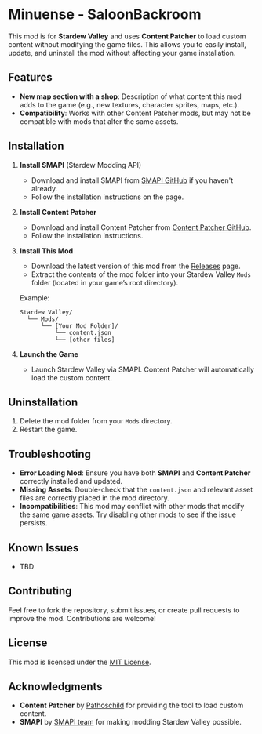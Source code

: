 # Minuense - SaloonBackroom

This mod is for **Stardew Valley** and uses **Content Patcher** to load custom content without modifying the game files. This allows you to easily install, update, and uninstall the mod without affecting your game installation.

## Features

- **New map section with a shop**: Description of what content this mod adds to the game (e.g., new textures, character sprites, maps, etc.).
- **Compatibility**: Works with other Content Patcher mods, but may not be compatible with mods that alter the same assets.

## Installation

1. **Install SMAPI** (Stardew Modding API)
   - Download and install SMAPI from [SMAPI GitHub](https://github.com/Pathoschild/SMAPI/releases) if you haven't already.
   - Follow the installation instructions on the page.

2. **Install Content Patcher**
   - Download and install Content Patcher from [Content Patcher GitHub](https://github.com/Pathoschild/ContentPatcher).
   - Follow the installation instructions.

3. **Install This Mod**
   - Download the latest version of this mod from the [Releases](https://github.com/[your-username]/[mod-repository]/releases) page.
   - Extract the contents of the mod folder into your Stardew Valley `Mods` folder (located in your game’s root directory).
   
   Example:
   ```
   Stardew Valley/
     └── Mods/
         └── [Your Mod Folder]/
             └── content.json
             └── [other files]
   ```

4. **Launch the Game**
   - Launch Stardew Valley via SMAPI. Content Patcher will automatically load the custom content.

## Uninstallation

1. Delete the mod folder from your `Mods` directory.
2. Restart the game.

## Troubleshooting

- **Error Loading Mod**: Ensure you have both **SMAPI** and **Content Patcher** correctly installed and updated.
- **Missing Assets**: Double-check that the `content.json` and relevant asset files are correctly placed in the mod directory.
- **Incompatibilities**: This mod may conflict with other mods that modify the same game assets. Try disabling other mods to see if the issue persists.

## Known Issues

- TBD

## Contributing

Feel free to fork the repository, submit issues, or create pull requests to improve the mod. Contributions are welcome!

## License

This mod is licensed under the [MIT License](LICENSE).

## Acknowledgments

- **Content Patcher** by [Pathoschild](https://github.com/Pathoschild/ContentPatcher) for providing the tool to load custom content.
- **SMAPI** by [SMAPI team](https://github.com/Pathoschild/SMAPI) for making modding Stardew Valley possible.

